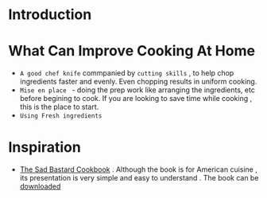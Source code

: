 # Introduction




# What Can Improve Cooking At Home

- `A good chef knife` commpanied by `cutting skills` , to help chop ingredients faster and evenly. Even chopping results in uniform cooking.
- `Mise en place ` - doing the prep work like arranging the ingredients, etc before begining to cook. If you are looking to save time while cooking , this is the place to start.
- `Using Fresh ingredients`


# Inspiration
- [The Sad Bastard Cookbook](https://nightbeatseu.ca/works/the-sad-bastard-cookbook/) . Although the book is for American cuisine , its presentation is very simple and easy to understand . The book can be [downloaded](here)
